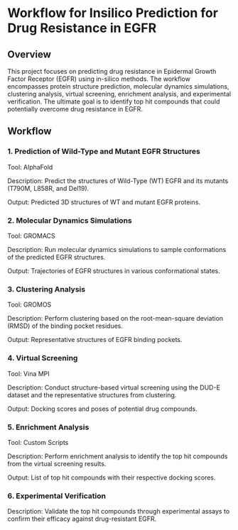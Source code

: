 # Workflow for Insilico Prediction for Drug Resistance in EGFR
## Overview

This project focuses on predicting drug resistance in Epidermal Growth Factor Receptor (EGFR) using in-silico methods. The workflow encompasses protein structure prediction, molecular dynamics simulations, clustering analysis, virtual screening, enrichment analysis, and experimental verification. The ultimate goal is to identify top hit compounds that could potentially overcome drug resistance in EGFR.

## Workflow
### 1. Prediction of Wild-Type and Mutant EGFR Structures
Tool: AlphaFold

Description: Predict the structures of Wild-Type (WT) EGFR and its mutants (T790M, L858R, and Del19).

Output: Predicted 3D structures of WT and mutant EGFR proteins.

### 2. Molecular Dynamics Simulations
Tool: GROMACS

Description: Run molecular dynamics simulations to sample conformations of the predicted EGFR structures.

Output: Trajectories of EGFR structures in various conformational states.

### 3. Clustering Analysis
Tool: GROMOS

Description: Perform clustering based on the root-mean-square deviation (RMSD) of the binding pocket residues.

Output: Representative structures of EGFR binding pockets.

### 4. Virtual Screening
Tool: Vina MPI

Description: Conduct structure-based virtual screening using the DUD-E dataset and the representative structures from clustering.

Output: Docking scores and poses of potential drug compounds.

### 5. Enrichment Analysis
Tool: Custom Scripts

Description: Perform enrichment analysis to identify the top hit compounds from the virtual screening results.

Output: List of top hit compounds with their respective docking scores.

### 6. Experimental Verification
Description: Validate the top hit compounds through experimental assays to confirm their efficacy against drug-resistant EGFR.
